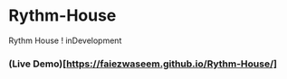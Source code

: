 # Rythm-House
Rythm House ! inDevelopment
### (Live Demo)[https://faiezwaseem.github.io/Rythm-House/]
